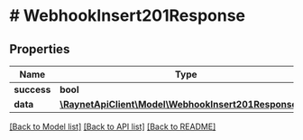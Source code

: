 # # WebhookInsert201Response

## Properties

Name | Type | Description | Notes
------------ | ------------- | ------------- | -------------
**success** | **bool** |  | [optional]
**data** | [**\RaynetApiClient\Model\WebhookInsert201ResponseDto**](WebhookInsert201ResponseDto.md) |  | [optional]

[[Back to Model list]](../../README.md#models) [[Back to API list]](../../README.md#endpoints) [[Back to README]](../../README.md)
